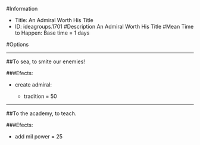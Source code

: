 #Information
 - Title: An Admiral Worth His Title
 - ID: ideagroups.1701
#Description
An Admiral Worth His Title
#Mean Time to Happen:
Base time = 1 days

#Options

___
##To sea, to smite our enemies!

###Efects:<ul><li>create admiral:</li><ul><li>tradition = 50</li></ul></ul>

___
##To the academy, to teach.

###Efects:<ul><li>add mil power = 25</li></ul>
